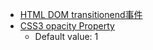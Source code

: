 + [HTML DOM transitionend事件](http://webkkl.com/dom-events/transitionend.php)
+ [CSS3 opacity Property](https://www.w3schools.com/cssref/css3_pr_opacity.asp)
  + Default value: 1

